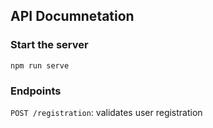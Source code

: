 ## API Documnetation

### Start the server
`npm run serve`

### Endpoints
`POST /registration`: validates user registration